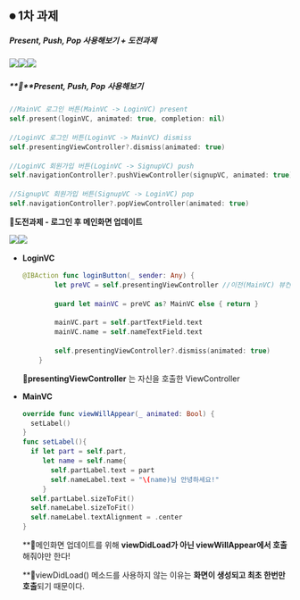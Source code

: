 ## ⏺ 1차 과제

##### **Present, Push, Pop 사용해보기 + 도전과제**

![](<img src="../../img/week1_1.png" width="30%" height="30%">)![](<img src="../../img/week1_2.png" width="30%" height="30%">)![](<img src="../../img/week1_3.png" width="30%" height="30%">)



##### **📍**Present, Push, Pop 사용해보기

```swift
//MainVC 로그인 버튼(MainVC -> LoginVC) present
self.present(loginVC, animated: true, completion: nil)

//LoginVC 로그인 버튼(LoginVC -> MainVC) dismiss
self.presentingViewController?.dismiss(animated: true)

//LoginVC 회원가입 버튼(LoginVC -> SignupVC) push
self.navigationController?.pushViewController(signupVC, animated: true)

//SignupVC 회원가입 버튼(SignupVC -> LoginVC) pop
self.navigationController?.popViewController(animated: true)
```



**📍도전과제 - 로그인 후 메인화면 업데이트**  

![](<img src="../../img/week1_4.png" width="30%" height="30%">)![](<img src="../../img/week1_5.png" width="30%" height="30%">)

- **LoginVC**

  ```swift
  @IBAction func loginButton(_ sender: Any) {
          let preVC = self.presentingViewController //이전(MainVC) 뷰컨트롤러
          
          guard let mainVC = preVC as? MainVC else { return }
          
          mainVC.part = self.partTextField.text
          mainVC.name = self.nameTextField.text
          
          self.presentingViewController?.dismiss(animated: true)
      }
  ```

  **🔹presentingViewController** 는 자신을 호출한 ViewController

  

- **MainVC**

  ```swift
  override func viewWillAppear(_ animated: Bool) { 
    setLabel()
  }
  func setLabel(){
    if let part = self.part,
       let name = self.name{
         self.partLabel.text = part
         self.nameLabel.text = "\(name)님 안녕하세요!"
       }
    self.partLabel.sizeToFit()
    self.nameLabel.sizeToFit()
    self.nameLabel.textAlignment = .center
  }
  ```

  **🔹메인화면 업데이트를 위해 **viewDidLoad가 아닌 viewWillAppear에서 호출**해줘야만 한다! 

  **🔹viewDidLoad() 메소드를 사용하지 않는 이유는 **화면이 생성되고 최초 한번만 호출**되기 때문이다.